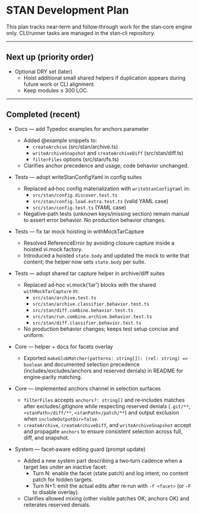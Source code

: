 # STAN Development Plan

This plan tracks near‑term and follow‑through work for the stan‑core engine only. CLI/runner tasks are managed in the stan‑cli repository.

---

## Next up (priority order)

- Optional DRY set (later)
  - Hoist additional small shared helpers if duplication appears during future work or CLI alignment.
  - Keep modules ≤ 300 LOC.

---

## Completed (recent)

- Docs — add Typedoc examples for anchors parameter
  - Added @example snippets to:
    - `createArchive` (src/stan/archive.ts)
    - `writeArchiveSnapshot` and `createArchiveDiff` (src/stan/diff.ts)
    - `filterFiles` options (src/stan/fs.ts)
  - Clarifies anchor precedence and usage; code behavior unchanged.

- Tests — adopt writeStanConfigYaml in config suites
  - Replaced ad‑hoc config materialization with `writeStanConfigYaml` in:
    - `src/stan/config.discover.test.ts`
    - `src/stan/config.load.extra.test.ts` (valid YAML case)
    - `src/stan/config.test.ts` (YAML case)
  - Negative‑path tests (unknown keys/missing section) remain manual to assert error behavior. No production behavior changes.

- Tests — fix tar mock hoisting in withMockTarCapture
  - Resolved ReferenceError by avoiding closure capture inside a hoisted vi.mock factory.
  - Introduced a hoisted `state.body` and updated the mock to write that content; the helper now sets `state.body` per suite.

- Tests — adopt shared tar capture helper in archive/diff suites
  - Replaced ad‑hoc vi.mock('tar') blocks with the shared `withMockTarCapture` in:
    - `src/stan/archive.test.ts`
    - `src/stan/archive.classifier.behavior.test.ts`
    - `src/stan/diff.combine.behavior.test.ts`
    - `src/stan/run.combine.archive.behavior.test.ts`
    - `src/stan/diff.classifier.behavior.test.ts`
  - No production behavior changes; keeps test setup concise and uniform.

- Core — helper + docs for facets overlay
  - Exported `makeGlobMatcher(patterns: string[]): (rel: string) => boolean` and documented selection precedence (includes/excludes/anchors and reserved denials) in README for engine‑parity matching.

- Core — implemented anchors channel in selection surfaces
  - `filterFiles` accepts `anchors?: string[]` and re‑includes matches after excludes/.gitignore while respecting reserved denials (`.git/**`, `<stanPath>/diff/**`, `<stanPath>/patch/**`) and output exclusion when `includeOutputDir=false`.
  - `createArchive`, `createArchiveDiff`, and `writeArchiveSnapshot` accept and propagate `anchors` to ensure consistent selection across full, diff, and snapshot.

- System — facet‑aware editing guard (prompt update)
  - Added a new system part describing a two‑turn cadence when a target lies under an inactive facet:
    - Turn N: enable the facet (state patch) and log intent; no content patch for hidden targets.
    - Turn N+1: emit the actual edits after re‑run with `-f <facet>` (or `-F` to disable overlay).
  - Clarifies allowed mixing (other visible patches OK; anchors OK) and reiterates reserved denials.
